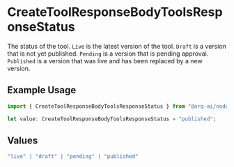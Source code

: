 # CreateToolResponseBodyToolsResponseStatus

The status of the tool. `Live` is the latest version of the tool. `Draft` is a version that is not yet published. `Pending` is a version that is pending approval. `Published` is a version that was live and has been replaced by a new version.

## Example Usage

```typescript
import { CreateToolResponseBodyToolsResponseStatus } from "@orq-ai/node/models/operations";

let value: CreateToolResponseBodyToolsResponseStatus = "published";
```

## Values

```typescript
"live" | "draft" | "pending" | "published"
```